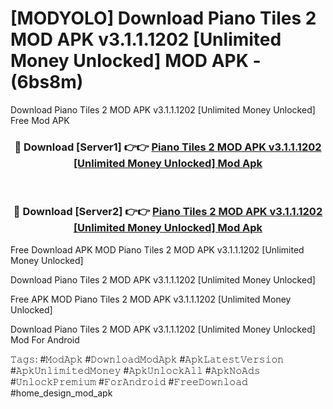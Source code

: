 # [MODYOLO] Download Piano Tiles 2 MOD APK v3.1.1.1202 [Unlimited Money Unlocked] MOD APK - (6bs8m)
Download Piano Tiles 2 MOD APK v3.1.1.1202 [Unlimited Money Unlocked] Free Mod APK

<div align="center">
<h3>🔴 Download [Server1] 👉👉 <a href="https://apk-comot.site?title=Piano_Tiles_2_MOD_APK_v3.1.1.1202_[Unlimited_Money_Unlocked]">Piano Tiles 2 MOD APK v3.1.1.1202 [Unlimited Money Unlocked] Mod Apk</a></h3><br>

<h3>🔴 Download [Server2] 👉👉 <a href="https://apk-comot.site?title=Piano_Tiles_2_MOD_APK_v3.1.1.1202_[Unlimited_Money_Unlocked]">Piano Tiles 2 MOD APK v3.1.1.1202 [Unlimited Money Unlocked] Mod Apk</a></h3>
</div>


Free Download APK MOD Piano Tiles 2 MOD APK v3.1.1.1202 [Unlimited Money Unlocked]

Download Piano Tiles 2 MOD APK v3.1.1.1202 [Unlimited Money Unlocked] 

Free APK MOD Piano Tiles 2 MOD APK v3.1.1.1202 [Unlimited Money Unlocked] 

Download Piano Tiles 2 MOD APK v3.1.1.1202 [Unlimited Money Unlocked] Mod For Android

𝚃𝚊𝚐𝚜: #𝙼𝚘𝚍𝙰𝚙𝚔 #𝙳𝚘𝚠𝚗𝚕𝚘𝚊𝚍𝙼𝚘𝚍𝙰𝚙𝚔 #𝙰𝚙𝚔𝙻𝚊𝚝𝚎𝚜𝚝𝚅𝚎𝚛𝚜𝚒𝚘𝚗 #𝙰𝚙𝚔𝚄𝚗𝚕𝚒𝚖𝚒𝚝𝚎𝚍𝙼𝚘𝚗𝚎𝚢 #𝙰𝚙𝚔𝚄𝚗𝚕𝚘𝚌𝚔𝙰𝚕𝚕 #𝙰𝚙𝚔𝙽𝚘𝙰𝚍𝚜 #𝚄𝚗𝚕𝚘𝚌𝚔𝙿𝚛𝚎𝚖𝚒𝚞𝚖 #𝙵𝚘𝚛𝙰𝚗𝚍𝚛𝚘𝚒𝚍 #𝙵𝚛𝚎𝚎𝙳𝚘𝚠𝚗𝚕𝚘𝚊𝚍 #home_design_mod_apk